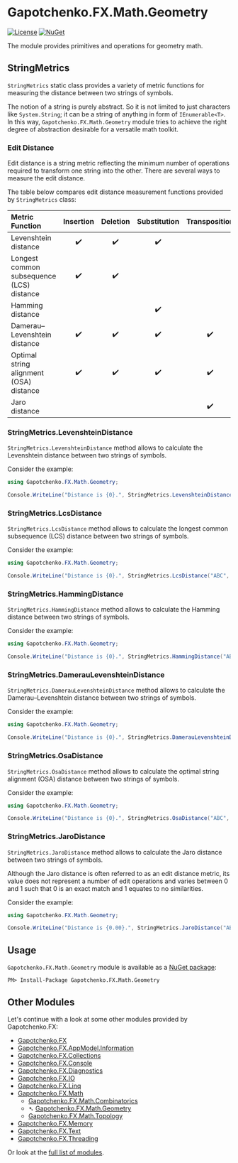 ﻿# Gapotchenko.FX.Math.Geometry

[![License](https://img.shields.io/badge/license-MIT-green.svg)](../../LICENSE)
[![NuGet](https://img.shields.io/nuget/v/Gapotchenko.FX.Math.Geometry.svg)](https://www.nuget.org/packages/Gapotchenko.FX.Math.Geometry)

The module provides primitives and operations for geometry math.

## StringMetrics

`StringMetrics` static class provides a variety of metric functions for measuring the distance between two strings of symbols.

The notion of a string is purely abstract.
So it is not limited to just characters like `System.String`; it can be a string of anything in form of `IEnumerable<T>`.
In this way, `Gapotchenko.FX.Math.Geometry` module tries to achieve the right degree of abstraction desirable for a versatile math toolkit.

### Edit Distance

Edit distance is a string metric reflecting the minimum number of operations required to transform one string into the other.
There are several ways to measure the edit distance.

The table below compares edit distance measurement functions provided by `StringMetrics` class:

| Metric Function                           |      Insertion     |      Deletion      |    Substitution    |    Transposition   |
|:------------------------------------------|:------------------:|:------------------:|:------------------:|:------------------:|
| Levenshtein distance                      | :heavy_check_mark: | :heavy_check_mark: | :heavy_check_mark: |                    |
| Longest common subsequence (LCS) distance | :heavy_check_mark: | :heavy_check_mark: |                    |                    |
| Hamming distance                          |                    |                    | :heavy_check_mark: |                    |
| Damerau–Levenshtein distance              | :heavy_check_mark: | :heavy_check_mark: | :heavy_check_mark: | :heavy_check_mark: |
| Optimal string alignment (OSA) distance   | :heavy_check_mark: | :heavy_check_mark: | :heavy_check_mark: | :heavy_check_mark: |
| Jaro distance                             |                    |                    |                    | :heavy_check_mark: |

### StringMetrics.LevenshteinDistance

`StringMetrics.LevenshteinDistance` method allows to calculate the Levenshtein distance between two strings of symbols.

Consider the example:

```csharp
using Gapotchenko.FX.Math.Geometry;

Console.WriteLine("Distance is {0}.", StringMetrics.LevenshteinDistance("ABC", "BAC"));  // distance = 2
```

### StringMetrics.LcsDistance

`StringMetrics.LcsDistance` method allows to calculate the longest common subsequence (LCS) distance between two strings of symbols.

Consider the example:

```csharp
using Gapotchenko.FX.Math.Geometry;

Console.WriteLine("Distance is {0}.", StringMetrics.LcsDistance("ABC", "BAC"));  // distance = 2
```

### StringMetrics.HammingDistance

`StringMetrics.HammingDistance` method allows to calculate the Hamming distance between two strings of symbols.

Consider the example:

```csharp
using Gapotchenko.FX.Math.Geometry;

Console.WriteLine("Distance is {0}.", StringMetrics.HammingDistance("ABC", "BAC"));  // distance = 2
```

### StringMetrics.DamerauLevenshteinDistance

`StringMetrics.DamerauLevenshteinDistance` method allows to calculate the Damerau–Levenshtein distance between two strings of symbols.

Consider the example:

```csharp
using Gapotchenko.FX.Math.Geometry;

Console.WriteLine("Distance is {0}.", StringMetrics.DamerauLevenshteinDistance("ABC", "BAC"));  // distance = 1
```

### StringMetrics.OsaDistance

`StringMetrics.OsaDistance` method allows to calculate the optimal string alignment (OSA) distance between two strings of symbols.

Consider the example:

```csharp
using Gapotchenko.FX.Math.Geometry;

Console.WriteLine("Distance is {0}.", StringMetrics.OsaDistance("ABC", "BAC"));  // distance = 1
```

### StringMetrics.JaroDistance

`StringMetrics.JaroDistance` method allows to calculate the Jaro distance between two strings of symbols.

Although the Jaro distance is often referred to as an edit distance metric, its value does not represent a number of edit operations and varies between 0 and 1 such that 0 is an exact match and 1 equates to no similarities.

Consider the example:

```csharp
using Gapotchenko.FX.Math.Geometry;

Console.WriteLine("Distance is {0.00}.", StringMetrics.JaroDistance("ABC", "BAC"));  // distance = 0.44
```

## Usage

`Gapotchenko.FX.Math.Geometry` module is available as a [NuGet package](https://nuget.org/packages/Gapotchenko.FX.Math.Geometry):

```
PM> Install-Package Gapotchenko.FX.Math.Geometry
```

## Other Modules

Let's continue with a look at some other modules provided by Gapotchenko.FX:

- [Gapotchenko.FX](../Gapotchenko.FX)
- [Gapotchenko.FX.AppModel.Information](../Gapotchenko.FX.AppModel.Information)
- [Gapotchenko.FX.Collections](../Gapotchenko.FX.Collections)
- [Gapotchenko.FX.Console](../Gapotchenko.FX.Console)
- [Gapotchenko.FX.Diagnostics](../Gapotchenko.FX.Diagnostics.CommandLine)
- [Gapotchenko.FX.IO](../Gapotchenko.FX.IO)
- [Gapotchenko.FX.Linq](../Gapotchenko.FX.Linq)
- [Gapotchenko.FX.Math](../Gapotchenko.FX.Math)
  - [Gapotchenko.FX.Math.Combinatorics](../Gapotchenko.FX.Math.Combinatorics)
  - &#x27B4; [Gapotchenko.FX.Math.Geometry](../Gapotchenko.FX.Math.Geometry)
  - [Gapotchenko.FX.Math.Topology](../Gapotchenko.FX.Math.Topology)
- [Gapotchenko.FX.Memory](../Gapotchenko.FX.Memory)
- [Gapotchenko.FX.Text](../Gapotchenko.FX.Text)
- [Gapotchenko.FX.Threading](../Gapotchenko.FX.Threading)

Or look at the [full list of modules](..#available-modules).
